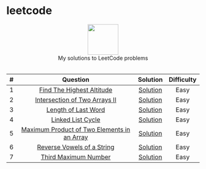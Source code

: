 # leetcode

<p align="center">
  <a href="https://leetcode.com/RodneyShag">
    <img height=80 src="https://leetcode.com/static/webpack_bundles/images/logo-dark.e99485d9b.svg">
  </a>
  <br>My solutions to LeetCode problems
  <br><br>
</p>


|   ﻿#  |                                                                     Question                                                                     |                                                                             Solution                                                                            | Difficulty |
|:----:|:------------------------------------------------------------------------------------------------------------------------------------------------:|:---------------------------------------------------------------------------------------------------------------------------------------------------------------:|:----------:|
|   1  | [Find The Highest Altitude](https://leetcode.com/problems/find-the-highest-altitude/)                                                                                                 | [Solution](https://github.com/unaisvayani/leetcode/blob/main/Solutions/Find%20The%20Highest%20Altitude.md)                                                                 |    Easy    |
|   2  | [Intersection of Two Arrays II](https://leetcode.com/problems/intersection-of-two-arrays-ii/)                                                                                                 | [Solution](https://github.com/unaisvayani/leetcode/blob/main/Solutions/Intersection%20of%20Two%20Arrays%20II.md)                                                                 |    Easy    |
|   3  | [Length of Last Word](https://leetcode.com/problems/length-of-last-word/)                                                                                                 | [Solution](https://github.com/unaisvayani/leetcode/blob/main/Solutions/Length%20of%20Last%20Word.md)                                                                 |    Easy    |
|   4  | [Linked List Cycle](https://leetcode.com/problems/linked-list-cycle/)                                                                                                 | [Solution](https://github.com/unaisvayani/leetcode/blob/main/Solutions/Linked%20List%20Cycle.md)                                                                 |    Easy    |
|   5  | [Maximum Product of Two Elements in an Array](https://leetcode.com/problems/maximum-product-of-two-elements-in-an-array/)                                                                                                 | [Solution](https://github.com/unaisvayani/leetcode/blob/main/Solutions/Maximum%20Product%20of%20Two%20Elements%20in%20an%20Array.md)                                                                 |    Easy    |
|    6 | [Reverse Vowels of a String](https://leetcode.com/problems/reverse-vowels-of-a-string/)                                                                                                 | [Solution](https://github.com/unaisvayani/leetcode/blob/main/Solutions/Reverse%20Vowels%20of%20a%20String.md)                                                                 |    Easy    |
|    7 | [Third Maximum Number](https://leetcode.com/problems/third-maximum-number/)                                                                                                 | [Solution](https://github.com/unaisvayani/leetcode/blob/main/Solutions/Third%20Maximum%20Number.md)                                                                 |    Easy    |
